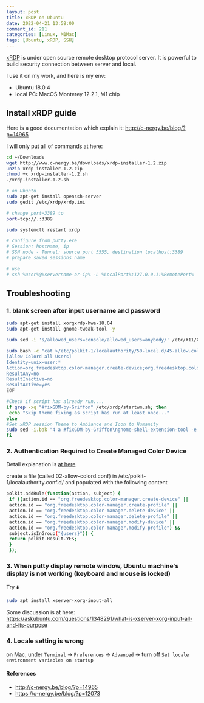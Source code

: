 ```yaml
---
layout: post
title: xRDP on Ubuntu
date: 2022-04-21 13:58:00
comment_id: 211
categories: [Linux, M1Mac]
tags: [Ubuntu, xRDP, SSH]
---
```


[xRDP](http://xrdp.org/) is under open source remote desktop protocol server. It is powerful to build security connection between server and local.

I use it on my work, and here is my env:
- Ubuntu 18.0.4
- local PC: MacOS Monterey 12.2.1, M1 chip

## Install xRDP guide

Here is a good documentation which explain it: <http://c-nergy.be/blog/?p=14965>

I will only put all of commands at here:

```sh
cd ~/Downloads
wget http://www.c-nergy.be/downloads/xrdp-installer-1.2.zip
unzip xrdp-installer-1.2.zip
chmod +x xrdp-installer-1.2.sh
./xrdp-installer-1.2.sh

# on Ubuntu
sudo apt-get install openssh-server
sudo gedit /etc/xrdp/xrdp.ini

# change port=3389 to
port=tcp://.:3389

sudo systemctl restart xrdp

# configure from putty.exe
# Session: hostname, ip
# SSH node - Tunnel: source port 5555, destination localhost:3389
# prepare saved sessions name

# use
# ssh %user%@%servername-or-ip% -L %LocalPort%:127.0.0.1:%RemotePort%
```

## Troubleshooting

### 1. blank screen after input username and password

```sh
sudo apt-get install xorgxrdp-hwe-18.04
sudo apt-get install gnome-tweak-tool -y

sudo sed -i 's/allowed_users=console/allowed_users=anybody/' /etc/X11/Xwrapper.config

sudo bash -c "cat >/etc/polkit-1/localauthority/50-local.d/45-allow.colord.pkla" <<EOF
[Allow Colord all Users]
Identity=unix-user:*
Action=org.freedesktop.color-manager.create-device;org.freedesktop.color-manager.create-profile;org.freedesktop.color-manager.delete-device;org.freedesktop.color-manager.delete-profile;org.freedesktop.color-manager.modify-device;org.freedesktop.color-manager.modify-profile
ResultAny=no
ResultInactive=no
ResultActive=yes
EOF

#Check if script has already run....
if grep -xq "#fixGDM-by-Griffon" /etc/xrdp/startwm.sh; then
 echo "Skip theme fixing as script has run at least once..."
else
#Set xRDP session Theme to Ambiance and Icon to Humanity
sudo sed -i.bak "4 a #fixGDM-by-Griffon\ngnome-shell-extension-tool -e ubuntu-appindicators@ubuntu.com\ngnome-shell-extension-tool -e ubuntu-dock@ubuntu.com\n\nif [ -f ~/.xrdp-fix-theme.txt ]; then\necho 'no action required'\nelse\ngsettings set org.gnome.desktop.interface gtk-theme 'Ambiance'\ngsettings set org.gnome.desktop.interface icon-theme 'Humanity'\necho 'check file for xrdp theme fix' >~/.xrdp-fix-theme.txt\nfi\n" /etc/xrdp/startwm.sh
fi
```

### 2. Authentication Required to Create Managed Color Device

Detail explanation is [at here](https://c-nergy.be/blog/?p=12073)

create a file (called 02-allow-colord.conf) in /etc/polkit-1/localauthority.conf.d/ and populated with the following content

```sh
polkit.addRule(function(action, subject) {
 if ((action.id == "org.freedesktop.color-manager.create-device" ||
 action.id == "org.freedesktop.color-manager.create-profile" ||
 action.id == "org.freedesktop.color-manager.delete-device" ||
 action.id == "org.freedesktop.color-manager.delete-profile" ||
 action.id == "org.freedesktop.color-manager.modify-device" ||
 action.id == "org.freedesktop.color-manager.modify-profile") &&
 subject.isInGroup("{users}")) {
 return polkit.Result.YES;
 }
 });
```

### 3. When putty display remote window, Ubuntu machine's display is not working (keyboard and mouse is locked)

Try ⬇️

```sh
sudo apt install xserver-xorg-input-all
```

Some discussion is at here: <https://askubuntu.com/questions/1348291/what-is-xserver-xorg-input-all-and-its-purpose>

### 4. Locale setting is wrong

on Mac, under `Terminal` -> `Preferences` -> `Advanced` -> turn off `Set locale environment variables on startup`

#### References

- <http://c-nergy.be/blog/?p=14965>
- <https://c-nergy.be/blog/?p=12073>
